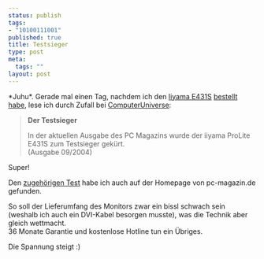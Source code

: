 ```yaml
--- 
status: publish
tags: 
- "10100111001"
published: true
title: Testsieger
type: post
meta: 
  tags: ""
layout: post
---
```

<p>*Juhu*. Gerade mal einen Tag, nachdem ich den <a target="_BLANK" href="http://www.iiyama.de/default.asp?SID=&NAV=236&PROD=976" title="http://www.iiyama.de/default.asp?SID=&NAV=236&PROD=976" onmouseover="window.status='http://www.iiyama.de/default.asp?SID=&NAV=236&PROD=976';return true;" onmouseout="window.status='';return true;">Iiyama E431S</a> <a target="_BLANK" href="http://fredericiana.de/archives/58_Flachland.html" title="http://fredericiana.de/archives/58_Flachland.html" onmouseover="window.status='http://fredericiana.de/archives/58_Flachland.html';return true;" onmouseout="window.status='';return true;">bestellt habe</a>, lese ich durch Zufall bei <a target="_BLANK" href="http://www.computeruniverse.net/list.asp?groupid=30000042&language=deutsch" title="http://www.computeruniverse.net/list.asp?groupid=30000042&language=deutsch" onmouseover="window.status='http://www.computeruniverse.net/list.asp?groupid=30000042&language=deutsch';return true;" onmouseout="window.status='';return true;">ComputerUniverse</a>:</p>

<blockquote><p><b>Der Testsieger</b></p>

<p>In der aktuellen Ausgabe des PC Magazins wurde der iiyama ProLite E431S zum Testsieger gekürt.<br />
(Ausgabe 09/2004)</p>

</blockquote>
<p>Super!</p>

<p>Den <a target="_BLANK" href="http://www.pc-magazin.de/common/tests/hard.php?m=ih_faz&id=1294" title="http://www.pc-magazin.de/common/tests/hard.php?m=ih_faz&id=1294" onmouseover="window.status='http://www.pc-magazin.de/common/tests/hard.php?m=ih_faz&id=1294';return true;" onmouseout="window.status='';return true;">zugehörigen Test</a> habe ich auch auf der Homepage von pc-magazin.de gefunden.</p>

<p>So soll der Lieferumfang des Monitors zwar ein bissl schwach sein (weshalb ich auch ein DVI-Kabel besorgen musste), was die Technik aber gleich wettmacht.<br />
36 Monate Garantie und kostenlose Hotline tun ein Übriges.</p>

<p>Die Spannung steigt :)</p>
